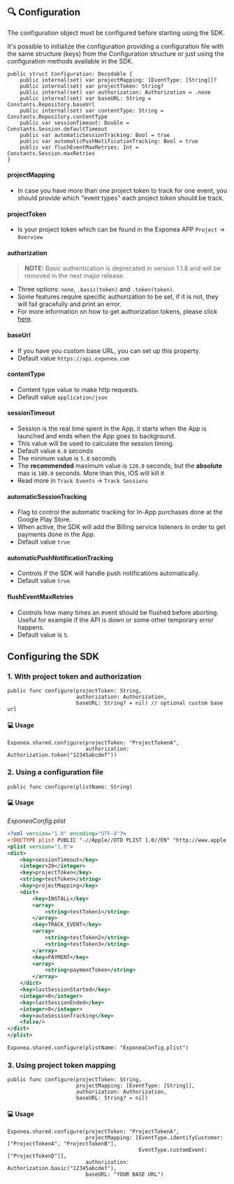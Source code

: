 ## 🔍 Configuration

The configuration object must be configured before starting using the SDK.

It's possible to initialize the configuration providing a configuration file with the same structure (keys) from the Configuration structure or just using the configuration methods available in the SDK.

```
public struct Configuration: Decodable {
    public internal(set) var projectMapping: [EventType: [String]]?
    public internal(set) var projectToken: String?
    public internal(set) var authorization: Authorization = .none
    public internal(set) var baseURL: String = Constants.Repository.baseUrl
    public internal(set) var contentType: String = Constants.Repository.contentType
    public var sessionTimeout: Double = Constants.Session.defaultTimeout
    public var automaticSessionTracking: Bool = true
    public var automaticPushNotificationTracking: Bool = true
    public var flushEventMaxRetries: Int = Constants.Session.maxRetries
}
```


#### projectMapping

* In case you have more than one project token to track for one event, you should provide which "event types" each project token should be track.

#### projectToken

* Is your project token which can be found in the Exponea APP ```Project``` -> ```Overview```

#### authorization

> **NOTE:** Basic authentication is deprecated in version 1.1.8 and will be removed in the next major release.

* Three options: `none`, `.basic(token)` and `.token(token)`.
* Some features require specific authorization to be set, if it is not, they will fail gracefully and print an error.
* For more information on how to get authorization tokens, please click [here](https://developers.exponea.com/reference#access-keys).

#### baseUrl

* If you have you custom base URL, you can set up this property.
* Default value `https://api.exponea.com`

#### contentType

* Content type value to make http requests. 
* Default value `application/json`

#### sessionTimeout

* Session is the real time spent in the App, it starts when the App is launched and ends when the App goes to background. 
* This value will be used to calculate the session timing.
* Default value `6.0` seconds
* The mininum value is `5.0` seconds
* The **recommended** maximum value is `120.0` seconds, but the **absolute** max is `180.0` seconds. More than this, iOS will kill it
* Read more in `Track Events` -> `Track Sessions`

#### automaticSessionTracking
 
* Flag to control the automatic tracking for In-App purchases done at the Google Play Store. 
* When active, the SDK will add the Billing service listeners in order to get payments done in the App.
* Default value `true`

#### automaticPushNotificationTracking

* Controls if the SDK will handle push notifications automatically.
* Default value `true`

#### flushEventMaxRetries

* Controls how many times an event should be flushed before aborting. Useful for example if the API is down or some other temporary error happens.
* Default value is `5`.


## Configuring the SDK

### 1. With project token and authorization

```
public func configure(projectToken: String, 
                      authorization: Authorization, 
                      baseURL: String? = nil) // optional custom base url
```

#### 💻 Usage

```
Exponea.shared.configure(projectToken: "ProjectTokenA",
                         authorization: Authorization.token("12345abcdef"))
```

### 2. Using a configuration file

```
public func configure(plistName: String)
```

#### 💻 Usage

*ExponeaConfig.plist*

```xml
<?xml version="1.0" encoding="UTF-8"?>
<!DOCTYPE plist PUBLIC "-//Apple//DTD PLIST 1.0//EN" "http://www.apple.com/DTDs/PropertyList-1.0.dtd">
<plist version="1.0">
<dict>
	<key>sessionTimeout</key>
	<integer>20</integer>
	<key>projectToken</key>
	<string>testToken</string>
	<key>projectMapping</key>
	<dict>
		<key>INSTALL</key>
		<array>
			<string>testToken1</string>
		</array>
		<key>TRACK_EVENT</key>
		<array>
			<string>testToken2</string>
			<string>testToken3</string>
		</array>
		<key>PAYMENT</key>
		<array>
			<string>paymentToken</string>
		</array>
	</dict>
	<key>lastSessionStarted</key>
	<integer>0</integer>
	<key>lastSessionEnded</key>
	<integer>0</integer>
	<key>autoSessionTracking</key>
	<false/>
</dict>
</plist>
```

```
Exponea.shared.configure(plistName: "ExponeaConfig.plist")
```

### 3. Using project token mapping

```
public func configure(projectToken: String,
                      projectMapping: [EventType: [String]],
                      authorization: Authorization,
                      baseURL: String? = nil)
```

#### 💻 Usage

```
Exponea.shared.configure(projectToken: "ProjectTokenA",
                         projectMapping: [EventType.identifyCustomer: ["ProjectTokenA", "ProjectTokenB"],
                                          EventType.customEvent: ["ProjectTokenD"]],
                         authorization: Authorization.basic("12345abcdef"),
                         baseURL: "YOUR BASE URL")
```